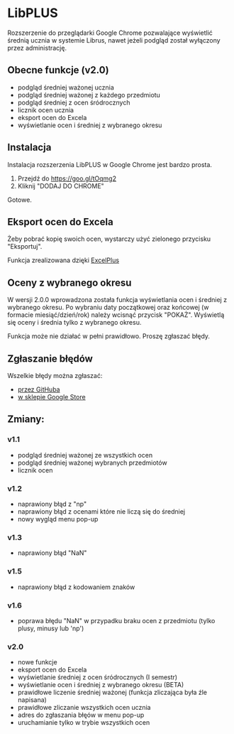 # LibPLUS
Rozszerzenie do przeglądarki Google Chrome pozwalające wyświetlić średnią ucznia w systemie Librus, nawet jeżeli podgląd został wyłączony przez administrację.

## Obecne funkcje (v2.0)
- podgląd średniej ważonej ucznia
- podgląd średniej ważonej z każdego przedmiotu
- podgląd średniej z ocen śródrocznych
- licznik ocen ucznia
- eksport ocen do Excela
- wyświetlanie ocen i średniej z wybranego okresu

## Instalacja
Instalacja rozszerzenia LibPLUS w Google Chrome jest bardzo prosta.

1. Przejdź do https://goo.gl/tOqmg2
2. Kliknij "DODAJ DO CHROME"

Gotowe. 


## Eksport ocen do Excela
Żeby pobrać kopię swoich ocen, wystarczy użyć zielonego przycisku "Eksportuj".

Funkcja zrealizowana dzięki [ExcelPlus](http://aymkdn.github.io/ExcelPlus)

## Oceny z wybranego okresu
W wersji 2.0.0 wprowadzona została funkcja wyświetlania ocen i średniej z wybranego okresu. 
Po wybraniu daty początkowej oraz końcowej (w formacie miesiąć/dzień/rok) należy wcisnąć przycisk "POKAŻ". Wyświetlą się oceny i średnia tylko z wybranego okresu.

Funkcja może nie działać w pełni prawidłowo. Proszę zgłaszać błędy.

## Zgłaszanie błędów
 Wszelkie błędy można zgłaszać:
 - [przez GitHuba](https://github.com/Szczypioreg/LibPLUS/issues)
 - [w sklepie Google Store](https://chrome.google.com/webstore/detail/libplus-podgl%C4%85d-%C5%9Bredniej/logdgpobdggdjliepjjfmnggmbpohmka/support?hl=pl&gl=PL)

## Zmiany:

### v1.1
- podgląd średniej ważonej ze wszystkich ocen
- podgląd średniej ważonej wybranych przedmiotów
- licznik ocen

### v1.2
- naprawiony błąd z "np" 
- naprawiony błąd z ocenami które nie liczą się do średniej
- nowy wygląd menu pop-up

### v1.3
- naprawiony błąd "NaN" 

### v1.5 
- naprawiony błąd z kodowaniem znaków

### v1.6 
- poprawa błędu "NaN" w przypadku braku ocen z przedmiotu (tylko plusy, minusy lub 'np')

### v2.0
- nowe funkcje
- eksport ocen do Excela
- wyświetlanie średniej z ocen śródrocznych (I semestr)
- wyświetlanie ocen i średniej z wybranego okresu (BETA)
- prawidłowe liczenie średniej ważonej (funkcja zliczająca była źle napisana)
- prawidłowe zliczanie wszystkich ocen ucznia
- adres do zgłaszania błęów w menu pop-up
- uruchamianie tylko w trybie wszystkich ocen
